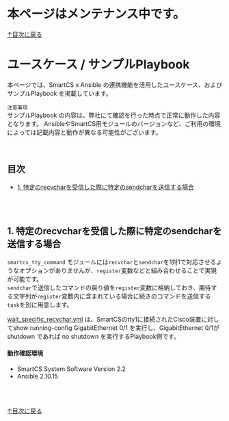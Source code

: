 # 本ページはメンテナンス中です。

[↑目次に戻る](./README.md)
<br>
# ユースケース / サンプルPlaybook

本ページでは、SmartCS x Ansible の連携機能を活用したユースケース、およびサンプルPlaybook を掲載しています。  

`注意事項`  
サンプルPlaybook の内容は、弊社にて確認を行った時点で正常に動作した内容となります。
AnsibleやSmartCS用モジュールのバージョンなど、ご利用の環境によっては記載内容と動作が異なる可能性がございます。  

<br>

## 目次
- [1. 特定のrecvcharを受信した際に特定のsendcharを送信する場合](./README.md#1-特定のrecvcharを受信した際に特定のsendcharを送信する場合)

<br>
<br>

## 1. 特定のrecvcharを受信した際に特定のsendcharを送信する場合

`smartcs_tty_command` モジュールには`recvchar`と`sendchar`を1対1で対応させるようなオプションがありませんが、`register`変数などと組み合わせることで実現が可能です。  
`sendchar`で送信したコマンドの戻り値を`register`変数に格納しておき、期待する文字列が`register`変数内に含まれている場合に続きのコマンドを送信する`task`を別に用意します。

[wait_specific_recvchar.yml](./wait_specific_recvchar.yml) は、SmartCSのtty1に接続されたCisco装置に対してshow running-config GigabitEthernet 0/1 を実行し、GigabitEthernet 0/1が shutdown であれば no shutdown を実行するPlaybook例です。

#### 動作確認環境
* SmartCS System Software Version 2.2
* Ansible 2.10.15

<br>
<br>

[↑目次に戻る](./README.md)

